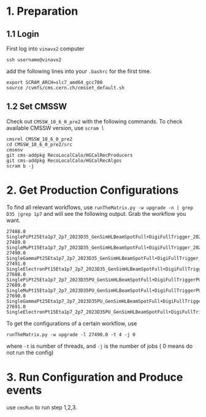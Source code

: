 
# 1. Preparation

## 1.1 Login
First log into `vinavx2` computer
```
ssh username@vinavx2
```

add the following lines into your `.bashrc` for the first time.
```
export SCRAM_ARCH=slc7_amd64_gcc700
source /cvmfs/cms.cern.ch/cmsset_default.sh
```



## 1.2 Set CMSSW

Check out `CMSSW_10_6_0_pre2` with the following commands. To check available CMSSW version, use `scram l`

```
cmsrel CMSSW_10_6_0_pre2
cd CMSSW_10_6_0_pre2/src
cmsenv
git cms-addpkg RecoLocalCalo/HGCalRecProducers
git cms-addpkg RecoLocalCalo/HGCalRecAlgos
scram b -j 
```

# 2. Get Production Configurations

To find all relevant workflows, use `runTheMatrix.py -w upgrade -n | grep D35 |grep 1p7`
and will see the following output. Grab the workflow you want.
```
27488.0 SinglePiPt25Eta1p7_2p7_2023D35_GenSimHLBeamSpotFull+DigiFullTrigger_2023D35+RecoFullGlobal_2023D35+HARVESTFullGlobal_2023D35 
27489.0 SingleMuPt15Eta1p7_2p7_2023D35_GenSimHLBeamSpotFull+DigiFullTrigger_2023D35+RecoFullGlobal_2023D35+HARVESTFullGlobal_2023D35 
27490.0 SingleGammaPt25Eta1p7_2p7_2023D35_GenSimHLBeamSpotFull+DigiFullTrigger_2023D35+RecoFullGlobal_2023D35+HARVESTFullGlobal_2023D35 
27491.0 SingleElectronPt15Eta1p7_2p7_2023D35_GenSimHLBeamSpotFull+DigiFullTrigger_2023D35+RecoFullGlobal_2023D35+HARVESTFullGlobal_2023D35 
27688.0 SinglePiPt25Eta1p7_2p7_2023D35PU_GenSimHLBeamSpotFull+DigiFullTriggerPU_2023D35PU+RecoFullGlobalPU_2023D35PU+HARVESTFullGlobalPU_2023D35PU 
27689.0 SingleMuPt15Eta1p7_2p7_2023D35PU_GenSimHLBeamSpotFull+DigiFullTriggerPU_2023D35PU+RecoFullGlobalPU_2023D35PU+HARVESTFullGlobalPU_2023D35PU 
27690.0 SingleGammaPt25Eta1p7_2p7_2023D35PU_GenSimHLBeamSpotFull+DigiFullTriggerPU_2023D35PU+RecoFullGlobalPU_2023D35PU+HARVESTFullGlobalPU_2023D35PU 
27691.0 SingleElectronPt15Eta1p7_2p7_2023D35PU_GenSimHLBeamSpotFull+DigiFullTriggerPU_2023D35PU+RecoFullGlobalPU_2023D35PU+HARVESTFullGlobalPU_2023D35PU 
```

To get the configurations of a certain workflow, use
```
runTheMatrix.py -w upgrade -l 27490.0 -t 4 -j 0
```
where `-t` is number of threads, and `-j` is the number of jobs ( 0 means do not run the config)

# 3. Run Configuration and Produce events

use `cmsRun` to run step 1,2,3.


